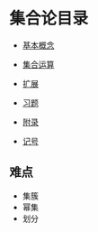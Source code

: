 # 集合论目录

  - [基本概念](concepts.md)
  - [集合运算](operations.md)
  - [扩展](extensions.md)

  - [习题](exercise.md)
  - [附录](appendix.md)
  - [记号](notations.md)

## 难点
  - 集簇
  - 幂集
  - 划分
